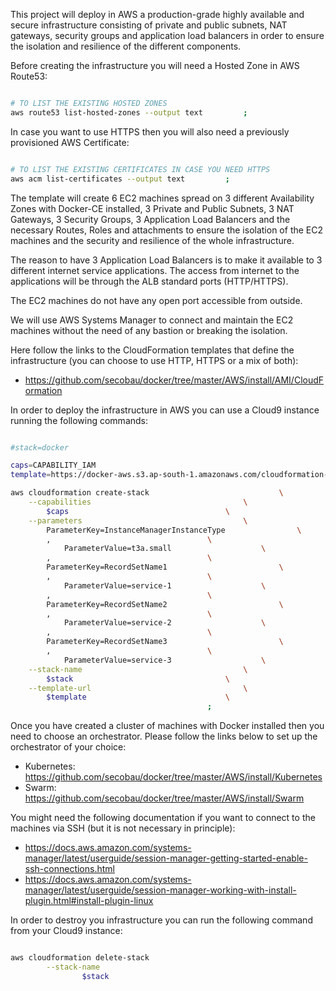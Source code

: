 This project will deploy in AWS a production-grade highly available and secure infrastructure consisting of private and public subnets, NAT gateways, security groups and application load balancers in order to ensure the isolation and resilience of the different components.

Before creating the infrastructure you will need a Hosted Zone in AWS Route53:

```bash

# TO LIST THE EXISTING HOSTED ZONES
aws route53 list-hosted-zones --output text 		;


```

In case you want to use HTTPS then you will also need a previously provisioned AWS Certificate:

```bash

# TO LIST THE EXISTING CERTIFICATES IN CASE YOU NEED HTTPS
aws acm list-certificates --output text 		;


```

The template will create 6 EC2 machines spread on 3 different Availability Zones with Docker-CE installed, 3 Private and Public Subnets, 3 NAT Gateways, 3 Security Groups, 3 Application Load Balancers and the necessary Routes, Roles and attachments to ensure the isolation of the EC2 machines and the security and resilience of the whole infrastructure.

The reason to have 3 Application Load Balancers is to make it available to 3 different internet service applications. The access from internet to the applications will be through the ALB standard ports (HTTP/HTTPS).

The EC2 machines do not have any open port accessible from outside.

We will use AWS Systems Manager to connect and maintain the EC2 machines without the need of any bastion or breaking the isolation.

Here follow the links to the CloudFormation templates that define the infrastructure (you can choose to use HTTP, HTTPS or a mix of both):
* https://github.com/secobau/docker/tree/master/AWS/install/AMI/CloudFormation

In order to deploy the infrastructure in AWS you can use a Cloud9 instance running the following commands:

```bash

#stack=docker    	                                                                ;

caps=CAPABILITY_IAM                                                                     ;
template=https://docker-aws.s3.ap-south-1.amazonaws.com/cloudformation-https.yaml       ;

aws cloudformation create-stack 							\
	--capabilities 									\
		$caps 									\
	--parameters 									\
		ParameterKey=InstanceManagerInstanceType 				\
		,									\
			ParameterValue=t3a.small 					\
		,									\
		ParameterKey=RecordSetName1 						\
		,									\
			ParameterValue=service-1 					\
		,									\
		ParameterKey=RecordSetName2 						\
		,									\
			ParameterValue=service-2 					\
		,									\
		ParameterKey=RecordSetName3 						\
		,									\
			ParameterValue=service-3 					\
	--stack-name 									\
		$stack 									\
	--template-url 						 			\
		$template 								\
											;


```


Once you have created a cluster of machines with Docker installed then you need to choose an orchestrator. Please follow the links below to set up the orchestrator of your choice: 
* Kubernetes: https://github.com/secobau/docker/tree/master/AWS/install/Kubernetes
* Swarm: https://github.com/secobau/docker/tree/master/AWS/install/Swarm

You might need the following documentation if you want to connect to the machines via SSH (but it is not necessary in principle):
* https://docs.aws.amazon.com/systems-manager/latest/userguide/session-manager-getting-started-enable-ssh-connections.html
* https://docs.aws.amazon.com/systems-manager/latest/userguide/session-manager-working-with-install-plugin.html#install-plugin-linux

In order to destroy you infrastructure you can run the following command from your Cloud9 instance:
```bash

aws cloudformation delete-stack                                                         \
        --stack-name                                                                    \
                $stack                                                                  \
                                                                                        ;


```
